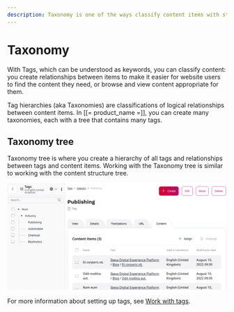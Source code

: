 ```yaml
---
description: Taxonomy is one of the ways classify content items with structured tags.
---
```


# Taxonomy

With Tags, which can be understood as keywords, you can classify content: you
create relationships between items to make it easier for website users to find
the content they need, or browse and view content appropriate for them.

Tag hierarchies (aka Taxonomies) are classifications of logical relationships between content items.
In [[= product_name =]], you can create many taxonomies, each with a tree that contains many tags.

## Taxonomy tree

Taxonomy tree is where you create a hierarchy of all tags and relationships between
tags and content items.
Working with the Taxonomy tree is similar to working with the content structure tree.

![Taxonomy tree and tag details](img/taxonomy_content_list.png "Taxonomy tree and tag details")

For more information about setting up tags, see [Work with tags](work_with_tags.md).
